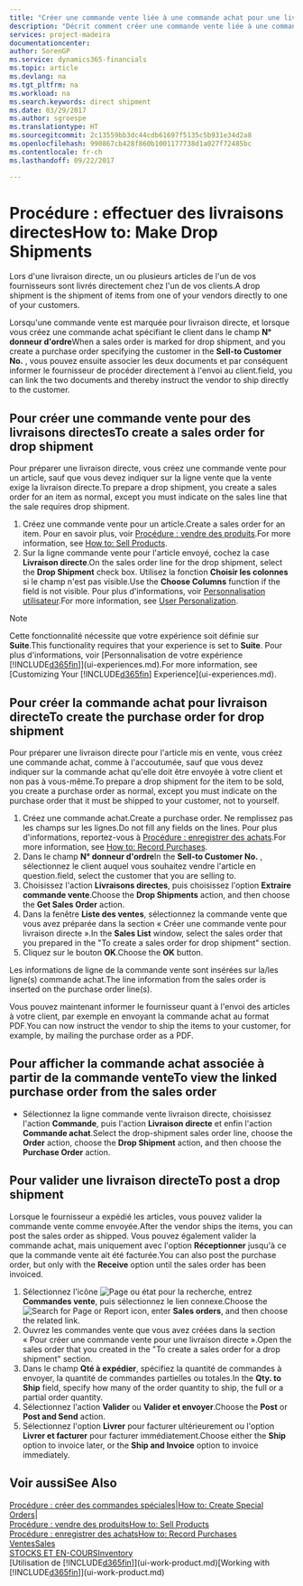 ```yaml
---
title: "Créer une commande vente liée à une commande achat pour une livraison directe | Microsoft Docs"
description: "Décrit comment créer une commande vente liée à une commande achat pour permettre la livraison directe du fournisseur au client."
services: project-madeira
documentationcenter: 
author: SorenGP
ms.service: dynamics365-financials
ms.topic: article
ms.devlang: na
ms.tgt_pltfrm: na
ms.workload: na
ms.search.keywords: direct shipment
ms.date: 03/29/2017
ms.author: sgroespe
ms.translationtype: HT
ms.sourcegitcommit: 2c13559bb3dc44cdb61697f5135c5b931e34d2a8
ms.openlocfilehash: 990867cb428f860b1001177738d1a027f72485bc
ms.contentlocale: fr-ch
ms.lasthandoff: 09/22/2017

---
```

# <a name="how-to-make-drop-shipments"></a><span data-ttu-id="71f19-103">Procédure : effectuer des livraisons directes</span><span class="sxs-lookup"><span data-stu-id="71f19-103">How to: Make Drop Shipments</span></span>
<span data-ttu-id="71f19-104">Lors d'une livraison directe, un ou plusieurs articles de l'un de vos fournisseurs sont livrés directement chez l'un de vos clients.</span><span class="sxs-lookup"><span data-stu-id="71f19-104">A drop shipment is the shipment of items from one of your vendors directly to one of your customers.</span></span>

<span data-ttu-id="71f19-105">Lorsqu'une commande vente est marquée pour livraison directe, et lorsque vous créez une commande achat spécifiant le client dans le champ **N° donneur d'ordre**</span><span class="sxs-lookup"><span data-stu-id="71f19-105">When a sales order is marked for drop shipment, and you create a purchase order specifying the customer in the **Sell-to Customer No.**</span></span> <span data-ttu-id="71f19-106">, vous pouvez ensuite associer les deux documents et par conséquent informer le fournisseur de procéder directement à l'envoi au client.</span><span class="sxs-lookup"><span data-stu-id="71f19-106">field, you can link the two documents and thereby instruct the vendor to ship directly to the customer.</span></span>

## <a name="to-create-a-sales-order-for-drop-shipment"></a><span data-ttu-id="71f19-107">Pour créer une commande vente pour des livraisons directes</span><span class="sxs-lookup"><span data-stu-id="71f19-107">To create a sales order for drop shipment</span></span>
<span data-ttu-id="71f19-108">Pour préparer une livraison directe, vous créez une commande vente pour un article, sauf que vous devez indiquer sur la ligne vente que la vente exige la livraison directe.</span><span class="sxs-lookup"><span data-stu-id="71f19-108">To prepare a drop shipment, you create a sales order for an item as normal, except you must indicate on the sales line that the sale requires drop shipment.</span></span>

1. <span data-ttu-id="71f19-109">Créez une commande vente pour un article.</span><span class="sxs-lookup"><span data-stu-id="71f19-109">Create a sales order for an item.</span></span> <span data-ttu-id="71f19-110">Pour en savoir plus, voir [Procédure : vendre des produits](sales-how-sell-products.md).</span><span class="sxs-lookup"><span data-stu-id="71f19-110">For more information, see [How to: Sell Products](sales-how-sell-products.md).</span></span>
2. <span data-ttu-id="71f19-111">Sur la ligne commande vente pour l'article envoyé, cochez la case **Livraison directe**.</span><span class="sxs-lookup"><span data-stu-id="71f19-111">On the sales order line for the drop shipment, select the **Drop Shipment** check box.</span></span> <span data-ttu-id="71f19-112">Utilisez la fonction **Choisir les colonnes** si le champ n'est pas visible.</span><span class="sxs-lookup"><span data-stu-id="71f19-112">Use the **Choose Columns** function if the field is not visible.</span></span> <span data-ttu-id="71f19-113">Pour plus d'informations, voir [Personnalisation utilisateur](ui-user-personalization.md).</span><span class="sxs-lookup"><span data-stu-id="71f19-113">For more information, see [User Personalization](ui-user-personalization.md).</span></span>

> [!NOTE]  
>   <span data-ttu-id="71f19-114">Cette fonctionnalité nécessite que votre expérience soit définie sur **Suite**.</span><span class="sxs-lookup"><span data-stu-id="71f19-114">This functionality requires that your experience is set to **Suite**.</span></span> <span data-ttu-id="71f19-115">Pour plus d'informations, voir [Personnalisation de votre expérience [!INCLUDE[d365fin](includes/d365fin_md.md)]](ui-experiences.md).</span><span class="sxs-lookup"><span data-stu-id="71f19-115">For more information, see [Customizing Your [!INCLUDE[d365fin](includes/d365fin_md.md)] Experience](ui-experiences.md).</span></span>

## <a name="to-create-the-purchase-order-for-drop-shipment"></a><span data-ttu-id="71f19-116">Pour créer la commande achat pour livraison directe</span><span class="sxs-lookup"><span data-stu-id="71f19-116">To create the purchase order for drop shipment</span></span>
<span data-ttu-id="71f19-117">Pour préparer une livraison directe pour l'article mis en vente, vous créez une commande achat, comme à l'accoutumée, sauf que vous devez indiquer sur la commande achat qu'elle doit être envoyée à votre client et non pas à vous-même.</span><span class="sxs-lookup"><span data-stu-id="71f19-117">To prepare a drop shipment for the item to be sold, you create a purchase order as normal, except you must indicate on the purchase order that it must be shipped to your customer, not to yourself.</span></span>

1. <span data-ttu-id="71f19-118">Créez une commande achat.</span><span class="sxs-lookup"><span data-stu-id="71f19-118">Create a purchase order.</span></span> <span data-ttu-id="71f19-119">Ne remplissez pas les champs sur les lignes.</span><span class="sxs-lookup"><span data-stu-id="71f19-119">Do not fill any fields on the lines.</span></span> <span data-ttu-id="71f19-120">Pour plus d'informations, reportez-vous à [Procédure : enregistrer des achats](purchasing-how-record-purchases.md).</span><span class="sxs-lookup"><span data-stu-id="71f19-120">For more information, see [How to: Record Purchases](purchasing-how-record-purchases.md).</span></span>
2. <span data-ttu-id="71f19-121">Dans le champ **N° donneur d'ordre**</span><span class="sxs-lookup"><span data-stu-id="71f19-121">In the **Sell-to Customer No.**</span></span> <span data-ttu-id="71f19-122">, sélectionnez le client auquel vous souhaitez vendre l'article en question.</span><span class="sxs-lookup"><span data-stu-id="71f19-122">field, select the customer that you are selling to.</span></span>
3. <span data-ttu-id="71f19-123">Choisissez l'action **Livraisons directes**, puis choisissez l'option **Extraire commande vente**.</span><span class="sxs-lookup"><span data-stu-id="71f19-123">Choose the **Drop Shipments** action, and then choose the **Get Sales Order** action.</span></span>
4. <span data-ttu-id="71f19-124">Dans la fenêtre **Liste des ventes**, sélectionnez la commande vente que vous avez préparée dans la section « Créer une commande vente pour livraison directe ».</span><span class="sxs-lookup"><span data-stu-id="71f19-124">In the **Sales List** window, select the sales order that you prepared in the "To create a sales order for drop shipment" section.</span></span>
5. <span data-ttu-id="71f19-125">Cliquez sur le bouton **OK**.</span><span class="sxs-lookup"><span data-stu-id="71f19-125">Choose the **OK** button.</span></span>

<span data-ttu-id="71f19-126">Les informations de ligne de la commande vente sont insérées sur la/les ligne(s) commande achat.</span><span class="sxs-lookup"><span data-stu-id="71f19-126">The line information from the sales order is inserted on the purchase order line(s).</span></span>

<span data-ttu-id="71f19-127">Vous pouvez maintenant informer le fournisseur quant à l'envoi des articles à votre client, par exemple en envoyant la commande achat au format PDF.</span><span class="sxs-lookup"><span data-stu-id="71f19-127">You can now instruct the vendor to ship the items to your customer, for example, by mailing the purchase order as a PDF.</span></span>     

## <a name="to-view-the-linked-purchase-order-from-the-sales-order"></a><span data-ttu-id="71f19-128">Pour afficher la commande achat associée à partir de la commande vente</span><span class="sxs-lookup"><span data-stu-id="71f19-128">To view the linked purchase order from the sales order</span></span>
* <span data-ttu-id="71f19-129">Sélectionnez la ligne commande vente livraison directe, choisissez l'action **Commande**, puis l'action **Livraison directe** et enfin l'action **Commande achat**.</span><span class="sxs-lookup"><span data-stu-id="71f19-129">Select the drop-shipment sales order line, choose the **Order** action, choose the **Drop Shipment** action, and then choose the **Purchase Order** action.</span></span>

## <a name="to-post-a-drop-shipment"></a><span data-ttu-id="71f19-130">Pour valider une livraison directe</span><span class="sxs-lookup"><span data-stu-id="71f19-130">To post a drop shipment</span></span>
<span data-ttu-id="71f19-131">Lorsque le fournisseur a expédié les articles, vous pouvez valider la commande vente comme envoyée.</span><span class="sxs-lookup"><span data-stu-id="71f19-131">After the vendor ships the items, you can post the sales order as shipped.</span></span> <span data-ttu-id="71f19-132">Vous pouvez également valider la commande achat, mais uniquement avec l'option **Réceptionner** jusqu'à ce que la commande vente ait été facturée.</span><span class="sxs-lookup"><span data-stu-id="71f19-132">You can also post the purchase order, but only with the **Receive** option until the sales order has been invoiced.</span></span>

1. <span data-ttu-id="71f19-133">Sélectionnez l'icône ![Page ou état pour la recherche](media/ui-search/search_small.png "Page ou état pour la recherche"), entrez **Commandes vente**, puis sélectionnez le lien connexe.</span><span class="sxs-lookup"><span data-stu-id="71f19-133">Choose the ![Search for Page or Report](media/ui-search/search_small.png "Search for Page or Report icon") icon, enter **Sales orders**, and then choose the related link.</span></span>
2. <span data-ttu-id="71f19-134">Ouvrez les commandes vente que vous avez créées dans la section « Pour créer une commande vente pour une livraison directe ».</span><span class="sxs-lookup"><span data-stu-id="71f19-134">Open the sales order that you created in the "To create a sales order for a drop shipment" section.</span></span>
3. <span data-ttu-id="71f19-135">Dans le champ **Qté à expédier**, spécifiez la quantité de commandes à envoyer, la quantité de commandes partielles ou totales.</span><span class="sxs-lookup"><span data-stu-id="71f19-135">In the **Qty. to Ship** field, specify how many of the order quantity to ship, the full or a partial order quantity.</span></span>
4. <span data-ttu-id="71f19-136">Sélectionnez l'action **Valider** ou **Valider et envoyer**.</span><span class="sxs-lookup"><span data-stu-id="71f19-136">Choose the **Post** or **Post and Send** action.</span></span>
5. <span data-ttu-id="71f19-137">Sélectionnez l'option **Livrer** pour facturer ultérieurement ou l'option **Livrer et facturer** pour facturer immédiatement.</span><span class="sxs-lookup"><span data-stu-id="71f19-137">Choose either the **Ship** option to invoice later, or the **Ship and Invoice** option to invoice immediately.</span></span>

## <a name="see-also"></a><span data-ttu-id="71f19-138">Voir aussi</span><span class="sxs-lookup"><span data-stu-id="71f19-138">See Also</span></span>
<span data-ttu-id="71f19-139">[Procédure : créer des commandes spéciales](sales-how-to-create-special-orders.md)|</span><span class="sxs-lookup"><span data-stu-id="71f19-139">[How to: Create Special Orders](sales-how-to-create-special-orders.md)|</span></span>  
[<span data-ttu-id="71f19-140">Procédure : vendre des produits</span><span class="sxs-lookup"><span data-stu-id="71f19-140">How to: Sell Products</span></span>](sales-how-sell-products.md)  
[<span data-ttu-id="71f19-141">Procédure : enregistrer des achats</span><span class="sxs-lookup"><span data-stu-id="71f19-141">How to: Record Purchases</span></span>](purchasing-how-record-purchases.md)  
[<span data-ttu-id="71f19-142">Ventes</span><span class="sxs-lookup"><span data-stu-id="71f19-142">Sales</span></span>](sales-manage-sales.md)  
[<span data-ttu-id="71f19-143">STOCKS ET EN-COURS</span><span class="sxs-lookup"><span data-stu-id="71f19-143">Inventory</span></span>](inventory-manage-inventory.md)  
<span data-ttu-id="71f19-144">[Utilisation de [!INCLUDE[d365fin](includes/d365fin_md.md)]](ui-work-product.md)</span><span class="sxs-lookup"><span data-stu-id="71f19-144">[Working with [!INCLUDE[d365fin](includes/d365fin_md.md)]](ui-work-product.md)</span></span>

